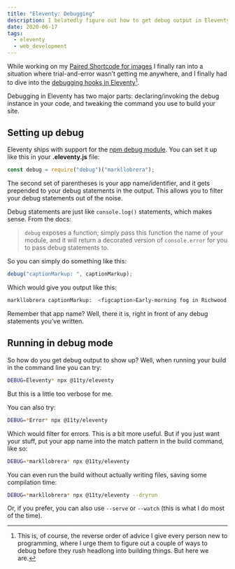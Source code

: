 ```yaml
---
title: "Eleventy: Debugging"
description: I belatedly figure out how to get debug output in Eleventy.
date: 2020-06-17
tags:
  - eleventy
  - web_development
---
```


While working on my [Paired Shortcode for images](http://dirtystylus.com/2020/06/16/eleventy-paired-shortcodes-and-markdown-rendering/) I finally ran into a situation where trial-and-error wasn’t getting me anywhere, and I finally had to dive into the [debugging hooks in Eleventy](https://www.11ty.dev/docs/debugging/)[^1].

Debugging in Eleventy has two major parts: declaring/invoking the debug instance in your code, and tweaking the command you use to build your site.

## Setting up debug

Eleventy ships with support for the [npm debug module](https://www.npmjs.com/package/debug). You can set it up like this in your **.eleventy.js** file:

```js
const debug = require("debug")("markllobrera");
```

The second set of parentheses is your app name/identifier, and it gets prepended to your debug statements in the output. This allows you to filter your debug statements out of the noise.

Debug statements are just like `console.log()` statements, which makes sense. From the docs:

> `debug` exposes a function; simply pass this function the name of your module, and it will return a decorated version of `console.error` for you to pass debug statements to.

So you can simply do something like this:

```js
debug("captionMarkup: ", captionMarkup);
```

Which would give you output like this:

```bash
markllobrera captionMarkup:  <figcaption>Early-morning fog in Richwood, KY</figcaption>
```

Remember that app name? Well, there it is, right in front of any debug statements you’ve written.

## Running in debug mode

So how do you get debug output to show up? Well, when running your build in the command line you can try:

```bash
DEBUG=Eleventy* npx @11ty/eleventy
```

But this is a little too verbose for me.

You can also try:

```bash
DEBUG=*Error* npx @11ty/eleventy
```

Which would filter for errors. This is a bit more useful. But if you just want your stuff, put your app name into the match pattern in the build command, like so:

```bash
DEBUG=*markllobrera* npx @11ty/eleventy
```

You can even run the build without actually writing files, saving some compilation time:

```bash
DEBUG=*markllobrera* npx @11ty/eleventy --dryrun
```

Or, if you prefer, you can also use `--serve` or `--watch` (this is what I do most of the time).

[^1]: This is, of course, the reverse order of advice I give every person new to programming, where I urge them to figure out a couple of ways to debug before they rush headlong into building things. But here we are.
